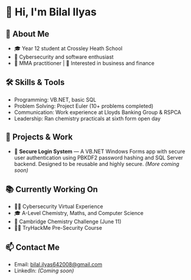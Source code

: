 # 👋 Hi, I'm Bilal Ilyas

## 🎯 About Me
- 🎓 Year 12 student at Crossley Heath School
- 🔐 Cybersecurity and software enthusiast
- 🥋 MMA practitioner | 💼 Interested in business and finance

## 🛠 Skills & Tools
- Programming: VB.NET, basic SQL
- Problem Solving: Project Euler (10+ problems completed)
- Communication: Work experience at Lloyds Banking Group & RSPCA
- Leadership: Ran chemistry practicals at sixth form open day

## 🔧 Projects & Work
- 🔐 **Secure Login System** — A VB.NET Windows Forms app with secure user authentication using PBKDF2 password hashing and SQL Server backend. Designed to be reusable and highly secure.
*(More coming soon)*
## 📚 Currently Working On
- 🧑‍💻 Cybersecurity Virtual Experience
- 🎓 A-Level Chemistry, Maths, and Computer Science
- 🧪 Cambridge Chemistry Challenge (June 11)
- 🧑‍💻 TryHackMe Pre-Security Course

## 📫 Contact Me
- Email: bilal.ilyas642008@gmail.com
- LinkedIn: *(Coming soon)*
